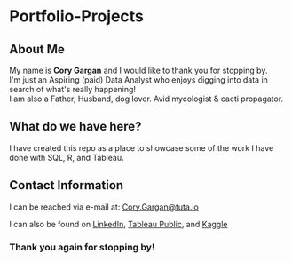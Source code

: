# Portfolio-Projects

## About Me
My name is **Cory Gargan** and I would like to thank you for stopping by.  
I'm just an Aspiring (paid) Data Analyst who enjoys digging into data in search of what's really happening!  
I am also a Father, Husband, dog lover. Avid mycologist & cacti propagator.

## What do we have here?
I have created this repo as a place to showcase some of the work I have done with SQL, R, and Tableau.

## Contact Information
I can be reached via e-mail at: Cory.Gargan@tuta.io   

I can also be found on [LinkedIn](https://www.linkedin.com/in/cory-gargan-28001424b/), [Tableau Public](https://public.tableau.com/app/profile/cory.gargan), and [Kaggle](https://www.kaggle.com/corygargan)  


### Thank you again for stopping by!
